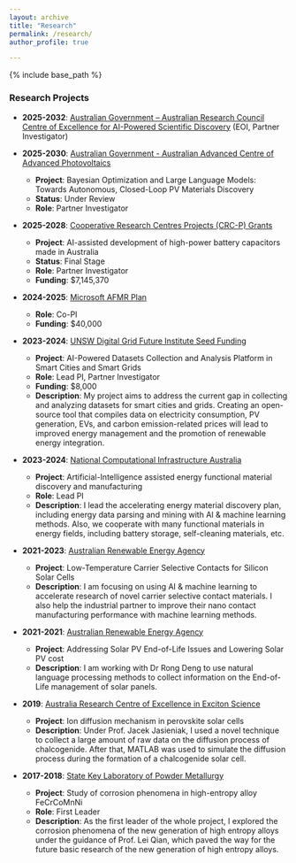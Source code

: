 ```yaml
---
layout: archive
title: "Research"
permalink: /research/
author_profile: true

---
```


{% include base_path %}



### Research Projects

- **2025-2032**: [Australian Government – Australian Research Council Centre of Excellence for AI-Powered Scientific Discovery](https://www.arc.gov.au/funding-research/funding-schemes/linkage-program/arc-centres-excellence) (EOI, Partner Investigator)

- **2025-2030**: [Australian Government - Australian Advanced Centre of Advanced Photovoltaics](https://www.acap.org.au/) 
  - **Project**: Bayesian Optimization and Large Language Models: Towards Autonomous, Closed-Loop PV Materials Discovery
  - **Status**: Under Review
  - **Role**: Partner Investigator

- **2025-2028**: [Cooperative Research Centres Projects (CRC-P) Grants](https://business.gov.au/grants-and-programs/cooperative-research-centres-projects-crcp-grants) 
  - **Project**: AI-assisted development of high-power battery capacitors made in Australia
  - **Status**: Final Stage
  - **Role**: Partner Investigator
  - **Funding**: $7,145,370

- **2024-2025**: [Microsoft AFMR Plan](https://www.microsoft.com/en-us/research/collaboration/accelerating-foundation-models-research/) 
  - **Role**: Co-PI
  - **Funding**: $40,000

- **2023-2024**: [UNSW Digital Grid Future Institute Seed Funding](https://www.dgfi.unsw.edu.au/impact/seed-funded-projects)
  - **Project**: AI-Powered Datasets Collection and Analysis Platform in Smart Cities and Smart Grids
  - **Role**: Lead PI, Partner Investigator
  - **Funding**: $8,000
  - **Description**: My project aims to address the current gap in collecting and analyzing datasets for smart cities and grids. Creating an open-source tool that compiles data on electricity consumption, PV generation, EVs, and carbon emission-related prices will lead to improved energy management and the promotion of renewable energy integration.

- **2023-2024**: [National Computational Infrastructure Australia](https://www.nci.org.au/)
  - **Project**: Artificial-Intelligence assisted energy functional material discovery and manufacturing
  - **Role**: Lead PI
  - **Description**: I lead the accelerating energy material discovery plan, including energy data parsing and mining with AI & machine learning methods. Also, we cooperate with many functional materials in energy fields, including battery storage, self-cleaning materials, etc.

- **2021-2023**: [Australian Renewable Energy Agency](https://www.arena.gov.au/)
  - **Project**: Low-Temperature Carrier Selective Contacts for Silicon Solar Cells
  - **Description**: I am focusing on using AI & machine learning to accelerate research of novel carrier selective contact materials. I also help the industrial partner to improve their nano contact manufacturing performance with machine learning methods.

- **2021-2021**: [Australian Renewable Energy Agency](https://www.arena.gov.au/)
  - **Project**: Addressing Solar PV End-of-Life Issues and Lowering Solar PV cost
  - **Description**: I am working with Dr Rong Deng to use natural language processing methods to collect information on the End-of-Life management of solar panels.

- **2019**: [Australia Research Centre of Excellence in Exciton Science](https://excitonscience.com/)
  - **Project**: Ion diffusion mechanism in perovskite solar cells
  - **Description**: Under Prof. Jacek Jasieniak, I used a novel technique to collect a large amount of raw data on the diffusion process of chalcogenide. After that, MATLAB was used to simulate the diffusion process during the formation of a chalcogenide solar cell.

- **2017-2018**: [State Key Laboratory of Powder Metallurgy](http://www.sklpm.csu.edu.cn/)
  - **Project**: Study of corrosion phenomena in high-entropy alloy FeCrCoMnNi
  - **Role**: First Leader
  - **Description**: As the first leader of the whole project, I explored the corrosion phenomena of the new generation of high entropy alloys under the guidance of Prof. Lei Qian, which paved the way for the future basic research of the new generation of high entropy alloys.